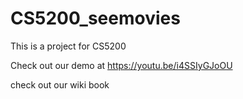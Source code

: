 # CS5200_seemovies
This is a project for CS5200

Check out our demo at https://youtu.be/i4SSIyGJoOU

check out our wiki book
